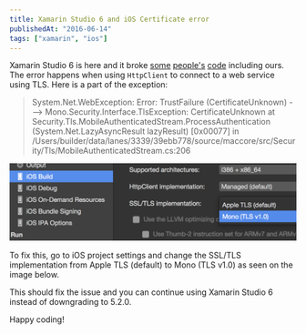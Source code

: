 ```yaml
---
title: Xamarin Studio 6 and iOS Certificate error
publishedAt: "2016-06-14"
tags: ["xamarin", "ios"]
---
```


Xamarin Studio 6 is here and it broke [some](https://forums.xamarin.com/discussion/comment/202744#Comment_202744) [people's](https://bugzilla.xamarin.com/show_bug.cgi?id=41207) [code](https://bugzilla.xamarin.com/show_bug.cgi?id=41653) including ours. The error happens when using `HttpClient` to connect to a web service using TLS. Here is a part of the exception:

> System.Net.WebException: Error: TrustFailure (CertificateUnknown) ---> Mono.Security.Interface.TlsException: CertificateUnknown
>   at Security.Tls.MobileAuthenticatedStream.ProcessAuthentication (System.Net.LazyAsyncResult lazyResult) [0x00077] in /Users/builder/data/lanes/3339/39ebb778/source/maccore/src/Security/Tls/MobileAuthenticatedStream.cs:206

![iOS Build settings](../../../public/images/2016-06-14_settings.png)

To fix this, go to iOS project settings and change the SSL/TLS implementation from Apple TLS (default) to Mono (TLS v1.0) as seen on the image below.

This should fix the issue and you can continue using Xamarin Studio 6 instead of downgrading to 5.2.0.

Happy coding!
